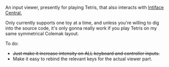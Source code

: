 An input viewer, presently for playing Tetris, that also interacts with [Intiface Central.](https://intiface.com/central/)

Only currently supports one toy at a time, and unless you're willing to dig into the source code, it's only gonna really work if you play Tetris on my same symmetrical Colemak layout.

To do:  
* ~~Just make it increase intensity on ALL keyboard and controller inputs.~~
* Make it easy to rebind the relevant keys for the actual viewer part.